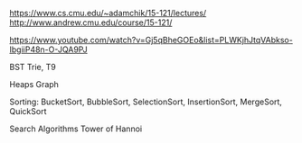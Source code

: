 https://www.cs.cmu.edu/~adamchik/15-121/lectures/
http://www.andrew.cmu.edu/course/15-121/

https://www.youtube.com/watch?v=Gj5qBheGOEo&list=PLWKjhJtqVAbkso-IbgiiP48n-O-JQA9PJ

BST
Trie, T9

Heaps
Graph

Sorting: BucketSort, BubbleSort, SelectionSort, InsertionSort, MergeSort, QuickSort

Search Algorithms
Tower of Hannoi

